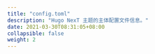 ```yaml
---
title: "config.toml"
description: "Hugo NexT 主题的主体配置文件信息。"
date: 2021-03-30T08:31:05+08:00
collapsible: false
weight: 2
---
```


